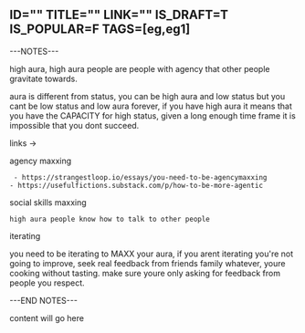 ID=""
TITLE=""
LINK=""
IS_DRAFT=T
IS_POPULAR=F
TAGS=[eg,eg1]
----------

---NOTES---

high aura, high aura people are people with agency that other people gravitate towards.

aura is different from status, you can be high aura and low status but you cant be low status and low aura forever, if you have high aura it means that you have the CAPACITY for high status, given a long enough time frame it is impossible that you dont succeed.

links ->

agency maxxing

     - https://strangestloop.io/essays/you-need-to-be-agencymaxxing
    - https://usefulfictions.substack.com/p/how-to-be-more-agentic

social skills maxxing

    high aura people know how to talk to other people

iterating

you need to be iterating to MAXX your aura, if you arent iterating you're not going to improve, seek real feedback from friends family whatever, youre cooking without tasting. make sure youre only asking for feedback from people you respect.



---END NOTES---

content will go here




